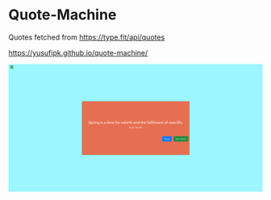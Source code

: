 # Quote-Machine

Quotes fetched from https://type.fit/api/quotes

https://yusufipk.github.io/quote-machine/

![Image of the app](./src/img/app.png)
